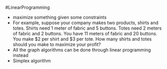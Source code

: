 #LinearProgramming

- maximize something given some constraints
- For example, suppose your company makes two products, shirts and totes. Shirts need 1 meter of fabric and 5 buttons. Totes need 2 meters of fabric and 2 buttons. You have 11 meters of fabric and 20 buttons. You make $2 per shirt and $3 per tote. How many shirts and totes should you make to maximize your profit?
- All the graph algorithms can be done through linear programming instead
- Simplex algorithm